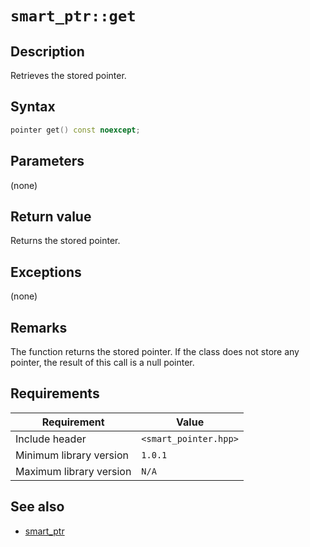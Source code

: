 # `smart_ptr::get`

## Description

Retrieves the stored pointer.

## Syntax

```cpp
pointer get() const noexcept;
```

## Parameters

(none)

## Return value

Returns the stored pointer.

## Exceptions

(none)

## Remarks

The function returns the stored pointer. If the class does not store any pointer, the result of this call is a null pointer.

## Requirements

| Requirement             | Value                 |
|-------------------------|-----------------------|
| Include header          | `<smart_pointer.hpp>` |
| Minimum library version | `1.0.1`               |
| Maximum library version | `N/A`                 |

## See also

- [smart_ptr](smart_ptr.md)